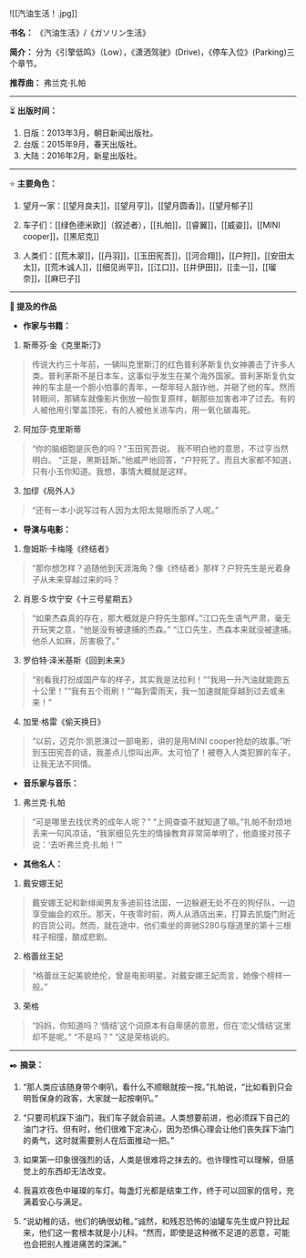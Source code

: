
![[汽油生活！.jpg]]

**书名：** 《汽油生活》/《ガソリン生活》

**简介：** 分为《引擎低鸣》（Low），《潇洒驾驶》(Drive)，《停车入位》(Parking)三个章节。

**推荐曲：** 弗兰克·扎帕

---

⏳ **出版时间：** 

1. 日版：2013年3月，朝日新闻出版社。
2. 台版：2015年9月，春天出版社。
3. 大陆：2016年2月，新星出版社。

---

⭐ **主要角色：**

1. 望月一家：[[望月良夫]]，[[望月亨]]，[[望月圆香]]，[[望月郁子]]

2. 车子们：[[绿色德米欧]]（叙述者），[[扎帕]]，[[睿翼]]，[[威姿]]，[[MINI cooper]]，[[黑尼克]]

3. 人类们：[[荒木翠]]，[[丹羽]]，[[玉田宪吾]]，[[河合翔]]，[[户狩]]，[[安田太太]]，[[荒木诚人]]，[[细见尚平]]，[[江口]]，[[井伊田]]，[[圭一]]，[[瑠奈]]，[[麻巳子]] 

---

**📜 提及的作品**

- **作家与书籍：** 

1. 斯蒂芬·金《克里斯汀》

> 传说大约三十年前，一辆叫克里斯汀的红色普利茅斯复仇女神袭击了许多人类。普利茅斯不是日本车，这事似乎发生在某个海外国家。普利茅斯复仇女神的车主是一个胆小怕事的青年，一帮年轻人敲诈他，并砸了他的车。然而转眼间，那辆车就像影片倒放一般恢复原样，朝那些加害者冲了过去。有的人被他用引擎盖顶死，有的人被他关进车内，用一氧化碳毒死。

2. 阿加莎·克里斯蒂

> “你的脑细胞是灰色的吗？”玉田宪吾说。
> 我不明白他的意思，不过亨当然明白。
> “正是，黑斯廷斯。”他威严地回答，“户狩死了。而且大家都不知道，只有小玉你知道。我想，事情大概就是这样。

3. 加缪《局外人》

> “还有一本小说写过有人因为太阳太晃眼而杀了人呢。”

- **导演与电影：** 

1. 詹姆斯·卡梅隆《终结者》

> “那你想怎样？追随他到天涯海角？像《终结者》那样？户狩先生是光着身子从未来穿越过来的吗？

2. 肖恩·S·坎宁安《十三号星期五》

> “如果杰森真的存在，那大概就是户狩先生那样。”江口先生语气严肃，毫无开玩笑之意，“他是没有被逮捕的杰森。”
> “江口先生，杰森本来就没被逮捕。他杀人如麻，厉害极了。”

3. 罗伯特·泽米基斯《回到未来》

> “别看我打扮成国产车的样子，其实我是法拉利！”“我用一升汽油就能跑五十公里！”“我有五个雨刷！”“每到雷雨天，我一加速就能穿越到过去或未来！”

4. 加里·格雷《偷天换日》

> “以前，迈克尔·凯恩演过一部电影，讲的是用MINI cooper抢劫的故事。”听到玉田宪吾的话，我差点儿惊叫出声。太可怕了！被卷入人类犯罪的车子，让我无法不同情。

- **音乐家与音乐：** 

1. 弗兰克·扎帕

> “可是哪里去找优秀的成年人呢？”
> “上网查查不就知道了嘛。”扎帕不耐烦地丢来一句风凉话，“我家细见先生的情操教育非常简单明了，他直接对孩子说：‘去听弗兰克·扎帕！’”

- **其他名人：**

1. 戴安娜王妃

> 戴安娜王妃和新绯闻男友多迪前往法国，一边躲避无处不在的狗仔队，一边享受幽会的欢乐。那天，午夜零时前，两人从酒店出来，打算去凯旋门附近的百货公司。然而，就在途中，他们乘坐的奔驰S280与隧道里的第十三根柱子相撞，酿成悲剧。

2. 格蕾丝王妃

> “格蕾丝王妃美貌绝伦，曾是电影明星。对戴安娜王妃而言，她像个榜样一般。”

3. 荣格

> “妈妈，你知道吗？‘情结’这个词原本有自卑感的意思，但在‘恋父情结’这里却不是呢。”
> “不是吗？”
> “这是荣格说的。

---

✒️ **摘录：** 

1. “那人类应该随身带个喇叭，看什么不顺眼就按一按。”扎帕说，“比如看到只会明哲保身的政客，大家就一起按喇叭。”

2. “只要司机踩下油门，我们车子就会前进。人类想要前进，也必须踩下自己的油门才行。但有时，他们很难下定决心，因为恐惧心理会让他们丧失踩下油门的勇气，这时就需要别人在后面推动一把。”

3. 如果第一印象很强烈的话，人类是很难将之抹去的。也许理性可以理解，但感觉上的东西却无法改变。

4. 我喜欢夜色中璀璨的车灯。每盏灯光都是结束工作，终于可以回家的信号，充满着安心与满足。

5. ”说幼稚的话，他们的确很幼稚。”诚然，和残忍恐怖的油罐车先生或户狩比起来，他们这一套根本就是小儿科。“然而，即使是这种微不足道的恶意，可能也会把别人推进痛苦的深渊。”